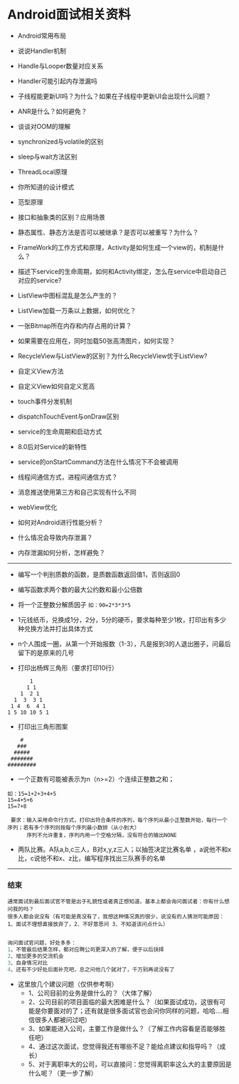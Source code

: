 # Android面试相关资料
- Android常用布局
- 说说Handler机制
- Handle与Looper数量对应关系
- Handler可能引起内存泄漏吗
- 子线程能更新UI吗？为什么？如果在子线程中更新UI会出现什么问题？
- ANR是什么？如何避免？
- 谈谈对OOM的理解

- synchronized与volatile的区别
- sleep与wait方法区别
- ThreadLocal原理
- 你所知道的设计模式
- 范型原理
- 接口和抽象类的区别？应用场景
- 静态属性、静态方法是否可以被继承？是否可以被重写？为什么？
- FrameWork的工作方式和原理，Activity是如何生成一个view的，机制是什么？
- 描述下service的生命周期，如何和Activity绑定，怎么在service中启动自己对应的service?
- ListView中图标混乱是怎么产生的？
- ListView加载一万条以上数据，如何优化？
- 一张Bitmap所在内存和内存占用的计算？
- 如果需要在应用在，同时加载50张高清图片，如何实现？
- RecycleView与ListView的区别？为什么RecycleView优于ListView?
- 自定义View方法
- 自定义View如何自定义宽高
- touch事件分发机制
- dispatchTouchEvent与onDraw区别
- service的生命周期和启动方式
- 8.0后对Service的新特性
- service的onStartCommand方法在什么情况下不会被调用
- 线程间通信方式，进程间通信方式？
- 消息推送使用第三方和自己实现有什么不同
- webView优化
- 如何对Android进行性能分析？
- 什么情况会导致内存泄漏？
- 内存泄漏如何分析，怎样避免？

----------------------------------------

- 编写一个判别质数的函数，是质数函数返回值1，否则返回0
- 编写函数求两个数的最大公约数和最小公倍数
- 将一个正整数分解质因子 `如：90=2*3*3*5`

- 1元钱纸币，兑换成1分，2分，5分的硬币，要求每种至少1枚，打印出有多少种兑换方法并打出具体方式

- n个人围成一圈，从第一个开始报数（1-3），凡是报到3的人退出圈子，问最后留下的是原来的几号
- 打印出杨辉三角形（要求打印10行）
```
       1
      1 1
    1  2 1
  1  3  3 1
 1 4  6  4 1
1 5 10 10 5 1
```


- 打印出三角形图案
```
    #
   ###
  #####
 #######
#########
```

- 一个正数有可能被表示为n（n>=2）个连续正整数之和；
```
如：15=1+2+3+4+5
15=4+5+6
15=7+8
```
```
 要求：输入采用命令行方式，打印出符合条件的序列，每个序列从最小正整数开始，每行一个序列；若有多个序列则按每个序列最小数排（从小到大）
      序列不允许重复，序列内用一个空格分隔，没有符合的输出NONE
```

- 两队比赛。A队a,b,c三人，B对x,y,z三人；以抽签决定比赛名单 ，a说他不和x比，c说他不和x、z比，编写程序找出三队赛手的名单




-----------------

### 结束

```
通常面试到最后面试官不管是出于礼貌性或者真正想知道，基本上都会询问面试者：你有什么想问我的吗？
很多人都会说没有（有可能是真没有了，我想这种情况真的很少，说没有的人猜测可能原因：1、面试不理想直接放弃了，2、不好意思问 3、不知道该问点什么）

```
```python

询问面试官问题，好处多多：
1、不管最后结果怎样，都对应聘公司更深入的了解，便于以后抉择
2、增加更多的交流机会
3、自身情况对比
4、还有不少好处后面补充吧，总之问他几个就对了，千万别再说没有了
```

- 这里放几个建议问题（仅供参考啊）
  - 1、公司目前的业务是做什么的？（大体了解）
  - 2、公司目前的项目面临的最大困难是什么？（如果面试成功，这很有可能是你要面对的了；还有就是很多面试官也会问你同样的问题，哈哈....相信很多人都被问过吧）
  - 3、如果能进入公司，主要工作是做什么？（了解工作内容看是否能够胜任吧）
  - 4、通过这次面试，您觉得我还有哪些不足？能给点建议和指导吗？（成长）
  - 5、对于离职率大的公司，可以直接问：您觉得离职率这么大的主要原因是什么呢？（更一步了解）